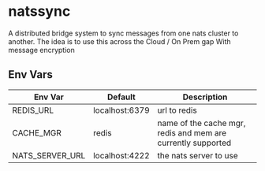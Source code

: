 # natssync
A distributed bridge system to sync messages from one nats cluster to another.  The idea is to use this across the Cloud / On Prem gap
With message encryption


## Env Vars
| Env Var | Default | Description |
| ---- | ------------ | ----------- |
| REDIS_URL | localhost:6379 | url to redis |
| CACHE_MGR | redis | name of the cache mgr, redis and mem are currently supported
| NATS_SERVER_URL | localhost:4222 | the nats server to use
 
